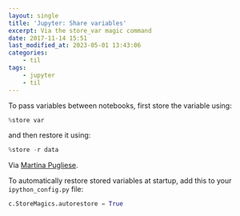 ```yaml
---
layout: single
title: 'Jupyter: Share variables'
excerpt: Via the store_var magic command
date: 2017-11-14 15:51
last_modified_at: 2023-05-01 13:43:06
categories:
    - til
tags:
    - jupyter
    - til
---
```


To pass variables between notebooks, first store the variable using:

```python
%store var
```

and then restore it using:

```python
%store -r data
```

Via [Martina Pugliese](https://web.archive.org/web/20200915133315/https://martinapugliese.github.io/tech/jupyter-customise/).

To automatically restore stored variables at startup, add this to your `ipython_config.py` file:

```python
c.StoreMagics.autorestore = True
```
